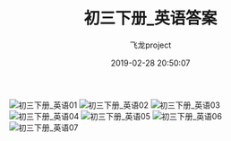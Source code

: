 ﻿---
title: 初三下册_英语答案
author: 飞龙project
avatar: 'https://wx1.sinaimg.cn/large/006bYVyvgy1ftand2qurdj303c03cdfv.jpg'
authorLink: /
authorAbout: 一个好奇的人
authorDesc: 一个好奇的人
categories: 答案
comments: true
date: 2019-02-28 20:50:07
tags: 答案
keywords:
description:
photos: https://feilongproject.github.io/img/五三.jpg
---
![初三下册_英语01](https://feilongproject.github.io/daan/初三下册/英语/01.jpg)
![初三下册_英语02](https://feilongproject.github.io/daan/初三下册/英语/02.jpg)
![初三下册_英语03](https://feilongproject.github.io/daan/初三下册/英语/03.jpg)
![初三下册_英语04](https://feilongproject.github.io/daan/初三下册/英语/04.jpg)
![初三下册_英语05](https://feilongproject.github.io/daan/初三下册/英语/05.jpg)
![初三下册_英语06](https://feilongproject.github.io/daan/初三下册/英语/06.jpg)
![初三下册_英语07](https://feilongproject.github.io/daan/初三下册/英语/07.jpg)